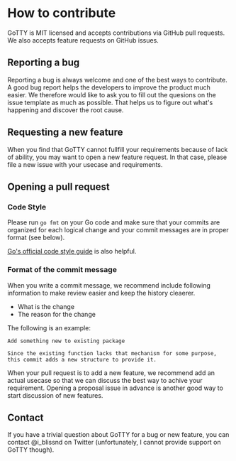 # How to contribute

GoTTY is MIT licensed and accepts contributions via GitHub pull requests. We also accepts feature requests on GitHub issues.

## Reporting a bug

Reporting a bug is always welcome and one of the best ways to contribute. A good bug report helps the developers to improve the product much easier. We therefore would like to ask you to fill out the quesions on the issue template as much as possible. That helps us to figure out what's happening and discover the root cause.


## Requesting a new feature

When you find that GoTTY cannot fullfill your requirements because of lack of ability, you may want to open a new feature request. In that case, please file a new issue with your usecase and requirements.


## Opening a pull request

### Code Style

Please run `go fmt` on your Go code and make sure that your commits are organized for each logical change and your commit messages are in proper format (see below).

[Go's official code style guide](https://github.com/golang/go/wiki/CodeReviewComments) is also helpful.

### Format of the commit message

When you write a commit message, we recommend include following information to make review easier and keep the history cleaerer.

* What is the change
* The reason for the change

The following is an example:

```
Add something new to existing package

Since the existing function lacks that mechanism for some purpose,
this commit adds a new structure to provide it.
```

When your pull request is to add a new feature, we recommend add an actual usecase so that we can discuss the best way to achive your requirement. Opening a proposal issue in advance is another good way to start discussion of new features.


## Contact

If you have a trivial question about GoTTY for a bug or new feature, you can contact @i_blissnd on Twitter (unfortunately, I cannot provide support on GoTTY though).
